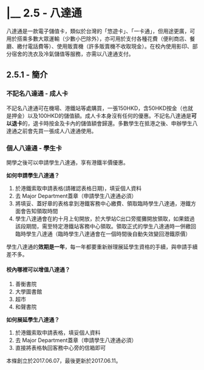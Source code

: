# \|\_\_ 2.5 - 八達通

八達通是一款電子儲值卡，類似於台灣的「悠遊卡」、「一卡通」，但用途更廣，可用於搭乘多數大眾運輸（少數小巴除外），亦可用於支付各種花費（便利商店、餐廳、繳付電話費等）、使用販賣機（許多販賣機不收取現金）。在校內使用影印、部分宿舍的洗衣及冷氣儲值等服務，亦需以八達通支付。

## 2.5.1 - 簡介

### 不記名八達通 - 成人卡

不記名八達通可在機場、港鐵站等處購買，一張150HKD，含50HKD按金（也就是押金）以及100HKD的儲值額。成人卡本身沒有任何的優惠。不記名八達通是**可以退卡**的，退卡時按金及卡內的儲值額會歸還。多數學生在抵港之後、申辦學生八達通之前會先買一張成人八達通使用。

### 個人八達通 - 學生卡

開學之後可以申請學生八達通，享有港鐵半價優惠。  
  
**如何申請學生八達通？**

1. 於港鐵索取申請表格\(請確認表格日期\)，填妥個人資料
2. 去 Major Department蓋章（申請學生八達通必須）
3. 將填妥、蓋好章的表格拿到港鐵客務中心繳費、領取臨時學生八達通，港鐵方面會告知領取時間
4. 學生八達通會在約十月上旬開放，於大學站C出口旁擺攤開放領取，如果錯過該段期間，需至特定港鐵站客務中心領取。領取正式的學生八達通時一併繳回臨時學生八達通（臨時學生八達通會在一個時間後自動失效變回港鐵原價）

學生八達通的**效期是一年**，每一年都要重新辦理展延學生資格的手續，與申請手續差不多。

#### 校內哪裡可以增值八達通？

1. 善衡書院
2. 大學圖書館
3. 超市
4. 和聲書院

**如何展延學生八達通？**

1. 於港鐵索取申請表格，填妥個人資料
2. 去 Major Department蓋章（申請學生八達通必須）
3. 直接將表格執回客務中心旁的信箱即可

本條創立於2017.06.07，最後更新於2017.06.11。


